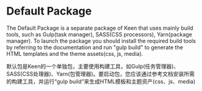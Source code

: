 # Default Package
The Default Package is a separate package of Keen that uses mainly build tools, such as Gulp(task manager), SASS(CSS processors), Yarn(package manager).
To launch the package you should install the required build tools by referring to the documentation and run "gulp build" to generate the HTML templates and the theme assets(css, js, media).

默认包是Keen的一个单独包，主要使用构建工具，如Gulp(任务管理器)、SASS(CSS处理器)、Yarn(包管理器)。要启动包，您应该通过参考文档安装所需的构建工具，并运行“gulp build”来生成HTML模板和主题资产(css、js、media)